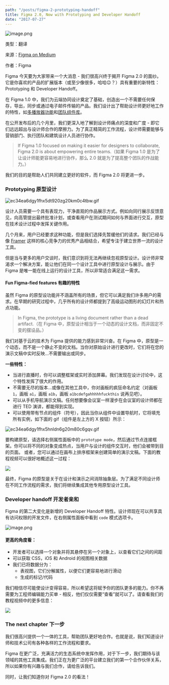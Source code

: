 ```yaml
---
path: "/posts/figma-2-prototyping-handoff"
title: Figma 2.0, Now with Prototyping and Developer Handoff
date: "2017-07-27"
---
```


![image.png](https://static.cnodejs.org/FkkWhWHr7UBEXSAnEebrMAuUfb9v)

类型：翻译

来源：[Figma on Medium](https://blog.figma.com/)

作者：Figma

Figma 今天要为大家带来一个大消息 - 我们很高兴终于揭开 Figma 2.0 的面纱。它是你喜欢的产品的扩展版本（或至少像很多，哈哈😉？）具有重要的新特性：Prototyping 和 Developer Handoff。

在 Figma 1.0 中，我们为云端协同设计奠定了基础，创造出一个不需要任何保存，导出，同步或通过电子邮件传输的产品。我们设计出了帮助设计师更好地工作的特性，如[多播放器功能](https://blog.figma.com/multiplayer-editing-in-figma-8f8076c6c3a6)和[团队组件库](https://blog.figma.com/team-libraries-in-figma-409fa5e20f7)。

在公开发布后的几个月里，我们更深入地了解到设计师痛点的深度和广度 - 即它们远远超出与设计师合作的摩擦力。为了真正精简的工作流程，设计师需要能够与营销部门、执行团队和建筑设计人员进行协作。

> If Figma 1.0 focused on making it easier for designers to collaborate, Figma 2.0 is about empowering entire teams.（如果 Figma 1.0 是为了让设计师能更容易地进行协作，那么 2.0 就是为了提高整个团队的作战能力。）

我们的目的是帮助人们共同建立更好的软件，而 Figma 2.0 将更进一步。

### Prototyping 原型设计

![ec34ea6dgy1fhx5dt920zg20km0c4tbw.gif](//static.cnodejs.org/FjIlRFtyJ1Cn4IbMapBJkJvmzmBd)

设计人员需要一个具有表现力，干净直观的作品展示方式。例如向同行展示反馈意见，向高管提出最终批准计划，或查看用户在测试期间如何与界面进行交互，原型在技术设计过程中发挥关键作用。

几个月来，用户已经要求这种功能，但是我们选择先暂缓他们的请求。我们已经与像 [Framer](https://blog.figma.com/introducing-figmas-integration-with-framer-c69a747aeee2) 这样的核心竞争力的优秀产品相结合，希望专注于建立世界一流的设计工具。

但是当与更多的用户交谈时，我们意识到将无法再继续忽视原型设计。设计师非常渴求一个解决方案，能让他们在同一个设计工具中进行原型设计与展示。由于 Figma 是唯一能在线上运行的设计工具，所以非常适合满足这一需求。

#### Fun Figma-fied features 有趣的特性

虽然 Figma 的原型设功能并不涵盖所有的场景，但它可以满足我们许多用户的需求。在早期的研究过程中，几乎所有的设计师都提到了高级运动图形的幻灯片和热点功能。

> In Figma, the prototype is a living document rather than a dead artifact.（在 Figma 中，原型设计相当于一个动态的设计文档，而非固定不变的摆设品。）

我们对基于云的技术为 Figma 提供的能力感到非常兴奋。在 Figma 中，原型是一个动态，而不是一个静止不变的文档。当你对原始设计进行更改时，它们将在您的演示文稿中实时反映...不需要输出或同步。

**一些特性：**
- 当进行直播时，你可以调整框架或实时添加屏幕。我们发现在设计讨论中，这个特性发挥了很大的作用。
- 不需要无尽的版本...或像在其他工具中，你对画板的疯狂命名约定（对画板 `1`，画板 `a1`，画板 `a1b`，画板 `a1bcdefgahhhhhfuckthis` 说再见吧）。
- 可以从手机导航演示文稿。任何想要像会议室一样漫步在会议室的设计师都在进行 TED 演讲，都能得到实现。
- 可以使用带有节点的组件（符号），因此当你从组件中设置导航时，它将填充所有实例，如下面的 gif（组件是左上方的 X 按钮）所示：

![ec34ea6dgy1fhx5hnldn6g20m80c6gqv.gif](https://static.cnodejs.org/FkNegEu0lp4PCPPaTdU-u4F8Kv8E)

要构建原型，请选择右侧属性面板中的 `prototype mode`，然后通过节点连接框架。你可以将不同的对象变成热点，当用户与设计的组件交互时，他们会被带到目的页面。 或者，您可以通过在画布上排序框架来创建简单的演示文稿。下面的教程视频可以很好地概述这一过程：

[![](https://i.loli.net/2019/06/08/5cfb6e6c4060982439.png)](https://www.youtube.com/watch?v=ex9rP3SEHW4&feature=youtu.be)

最终，Figma 的原型是关于在设计和演示之间消除抽象层。为了满足不同设计师在不同工作流程的需求，我们将继续集成其他专用原型设计工具。

### Developer handoff 开发者亲和

Figma 的第二大变化是新增的 Developer Handoff 特性。设计师现在可以共享具有访问权限的开发文件，在右侧属性面板中看到 `code` 模式选项卡。

![image.png](https://static.cnodejs.org/FgiEomre3Lx7z9UrUaRr1be3cCwS)

#### 更高的角度看：
- 开发者可以选择一个对象并将其悬停在另一个对象上，以查看它们之间的间距
- 可以获取 CSS，iOS 和 Android 的视图相关数据
- 我们已将数据分为：
  - 表视图，它们分解属性，以便它们更容易地进行滑动
  - 生成的标记/代码

我们相信尽可能使设计变得容易，所以希望这将赋予你的团队更多的能力。你不再需要为工程师编辑能力买单 - 相反，他们仅仅需要“查看”就可以了。请查看我们的教程视频中的更多信息：

[![](https://static.cnodejs.org/Fq2EIUCgdJ3qRhvXrdrSGTlW2Dh2)](https://youtu.be/tVPHB7gOAGs)

### The next chapter 下一步

我们很高兴提供一个一体的工具，帮助团队更好地合作。也就是说，我们知道设计师和技术公司有各种各样的工作流程和要求。

Figma 在更广泛，充满活力的生态系统中发挥作用，对于下一步，我们期待与该领域的其他工具集成。我们正在为更广泛的平台建立我们的第一个合作伙伴关系，所以如果你有兴趣与我们合作，请给告诉我们。

同时，让我们知道你对 Figma 2.0 的看法！
